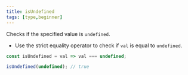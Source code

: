 ```yaml
---
title: isUndefined
tags: [type,beginner]
---
```


Checks if the specified value is `undefined`.

- Use the strict equality operator to check if `val` is equal to `undefined`.

```js
const isUndefined = val => val === undefined;
```

```js
isUndefined(undefined); // true
```
